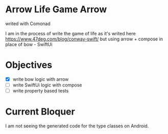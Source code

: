 # Arrow Life Game Arrow
writed with Comonad

I am in the process of write the game of life as it's writed here https://www.47deg.com/blog/conway-swift/
but using arrow + compose in place of bow - SwiftUi

# Objectives

- [X] write bow logic with arrow
- [ ] write SwiftUi logic with compose
- [ ] write property based tests

# Current Bloquer
I am not seeing the generated code for the type classes on Android. 

